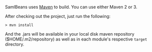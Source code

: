 SamlBeans uses <a href='http://maven.apache.org'>Maven</a> to build.  You can use either Maven 2 or 3.

After checking out the project, just run the following:

```
> mvn install
```

And the .jars will be available in your local disk maven repository ($HOME/.m2/repository) as well as in each module's respective `target` directory.